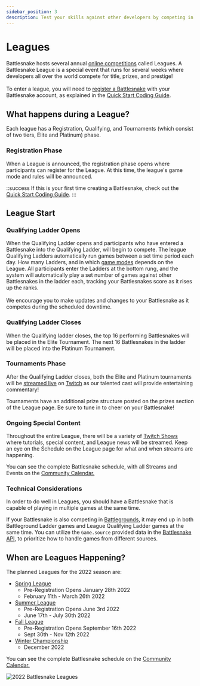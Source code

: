 ```yaml
---
sidebar_position: 3
description: Test your skills against other developers by competing in a Battlesnake League!
---
```


# Leagues

Battlesnake hosts several annual [online competitions](https://play.battlesnake.com/competitions/) called Leagues. A Battlesnake League is a special event that runs for several weeks where developers all over the world compete for title, prizes, and prestige! \
\
To enter a league, you will need to [register a Battlesnake](https://play.battlesnake.com/account/snakes/create/) with your Battlesnake account, as explained in the [Quick Start Coding Guide](../../quick-start.md).

<!-- TODO: Find an alternative -->
<!-- {% embed url="https://www.youtube.com/watch?feature=youtu.be&t=650&v=Ou3m_cYSq9U" %}
2022 Spring League Competition
{% endembed %} -->

## What happens during a League?

Each league has a Registration, Qualifying, and Tournaments (which consist of two tiers, Elite and Platinum) phase.&#x20;

### Registration Phase

When a League is announced, the registration phase opens where participants can register for the League. At this time, the league's game mode and rules will be announced.&#x20;

::success
If this is your first time creating a Battlesnake, check out the [Quick Start Coding Guide](../../quick-start.md).
:::

## League Start

### Qualifying Ladder Opens

When the Qualifying Ladder opens and participants who have entered a Battlesnake into the Qualifying Ladder, will begin to compete. The league Qualifying Ladders automatically run games between a set time period each day. How many Ladders, and in which [game modes](wip/references/game-modes.md) depends on the League. All participants enter the Ladders at the bottom rung, and the system will automatically play a set number of games against other Battlesnakes in the ladder each, tracking your Battlesnakes score as it rises up the ranks.\
\
We encourage you to make updates and changes to your Battlesnake as it competes during the scheduled downtime.&#x20;

### Qualifying Ladder Closes

When the Qualifying ladder closes, the top 16 performing Battlesnakes will be placed in the Elite Tournament. The next 16 Battlesnakes in the ladder will be placed into the Platinum Tournament.&#x20;

### Tournaments Phase

After the Qualifying Ladder closes, both the Elite and Platinum tournaments will be [streamed live](https://youtu.be/Ou3m\_cYSq9U?t=650) on [Twitch](https://www.twitch.tv/BattlesnakeOfficial) as our talented cast will provide entertaining commentary!&#x20;

Tournaments have an additional prize structure posted on the prizes section of the League page. Be sure to tune in to cheer on your Battlesnake!

### Ongoing Special Content

Throughout the entire League, there will be a variety of [Twitch Shows](https://www.twitch.tv/battlesnakeofficial) where tutorials, special content, and League news will be streamed. Keep an eye on the Schedule on the League page for what and when streams are happening.

You can see the complete Battlesnake schedule, with all Streams and Events on the [Community Calendar.](https://play.battlesnake.com/schedule/)

### Technical Considerations

In order to do well in Leagues, you should have a Battlesnake that is capable of playing in multiple games at the same time.&#x20;

If your Battlesnake is also competing in [Battlegrounds](https://play.battlesnake.com/battlegrounds/), it may end up in both Battleground Ladder games and League Qualifying Ladder games at the same time. You can utilize the `Game.source` provided data in the [Battlesnake API](https://docs.battlesnake.com/references/api#game), to prioritize how to handle games from different sources.

## When are Leagues Happening?

The planned Leagues for the 2022 season are:

* [Spring League ](https://play.battlesnake.com/spring-league/)
  * Pre-Registration Opens January 28th 2022
  * February 11th - March 26th 2022
* [Summer League](https://play.battlesnake.com/summer-league/)&#x20;
  * Pre-Registration Opens June 3rd 2022
  * June 17th - July 30th 2022
* [Fall League](https://play.battlesnake.com/fall-league/)&#x20;
  * Pre-Registration Opens September 16th 2022
  * Sept 30th - Nov 12th 2022
* [Winter Championship](https://play.battlesnake.com/winter-classic/)
  * &#x20;December 2022

You can see the complete Battlesnake schedule on the [Community Calendar.](https://play.battlesnake.com/schedule/)

![2022 Battlesnake Leagues](/img/wip/2022LeagueBadges.png)
